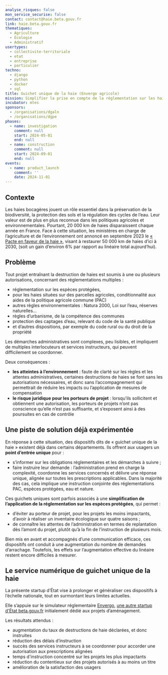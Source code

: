 ```yaml
---
analyse_risques: false
mon_service_securise: false
contact: contact@haie.beta.gouv.fr
link: haie.beta.gouv.fr
thematiques:
  - Agriculture
  - Écologie
  - Administratif
usertypes:
  - collectivite-territoriale
  - etat
  - entreprise
  - particulier
techno:
  - django
  - python
  - docker
  - sql
title: Guichet unique de la haie (Envergo agricole)
mission: Simplifier la prise en compte de la réglementation sur les haies pour mieux les préserver
incubator: mtes
sponsors:
  - /organisations/dgaln
  - /organisations/dgpe
phases:
  - name: investigation
    comment: null
    start: 2024-05-01
    end: null
  - name: construction
    comment: null
    start: 2024-09-01
    end: null
events:
  - name: product_launch
    comment: ''
    date: 2024-11-01
---
```



## Contexte

Les haies bocagères jouent un rôle essentiel dans la préservation de la biodiversité, la protection des sols et la régulation des cycles de l’eau. Leur valeur est de plus en plus reconnue dans les politiques agricoles et environnementales. Pourtant, 20 000 km de haies disparaissent chaque année en France.
Face à cette situation, les ministères en charge de l’agriculture et de l’environnement ont annoncé en septembre 2023 le [« Pacte en faveur de la haie »](https://agriculture.gouv.fr/presentation-du-pacte-en-faveur-de-la-haie-dote-dun-budget-de-110-meu-des-2024), visant à restaurer 50 000 km de haies d’ici à 2030, (soit un gain d’environ 6% par rapport au linéaire total aujourd’hui).

## Problème

Tout projet entraînant la destruction de haies est soumis à une ou plusieurs autorisations,  concernant des réglementations multiples :
- réglementation sur les espèces protégées,
- pour les haies situées sur des parcelles agricoles, conditionnalité aux aides de la politique agricole commune (PAC)
- autres règles environnementales : Natura 2000, Loi sur l’eau, réserves naturelles…
- règles d’urbanisme, de la compétence des communes
- protection des captages d’eau, relevant du code de la santé publique
- et d’autres dispositions, par exemple du code rural ou du droit de la propriété

Les démarches administratives sont complexes, peu lisibles, et impliquent de multiples interlocuteurs et services instructeurs, qui peuvent difficilement se coordonner.

Deux conséquences : 
- **les atteintes à l’environnement** : faute de clarté sur les règles et les attentes administratives, certaines destructions de haies se font sans les autorisations nécessaires, et donc sans l’accompagnement qui permettrait de réduire les impacts ou l’application de mesures de compensation
- **le risque juridique pour les porteurs de projet** : lorsqu’ils sollicitent et obtiennent une autorisation, les porteurs de projets n’ont pas conscience qu’elle n’est pas suffisante, et s’exposent ainsi à des poursuites en cas de contrôle


## Une piste de solution déjà expérimentée

En réponse à cette situation, des dispositifs dits de « guichet unique de la haie » existent déjà dans certains départements. Ils offrent aux usagers un **point d’entrée unique** pour :
- s’informer sur les obligations réglementaires et les démarches à suivre ;
- faire instruire leur demande : l’administration prend en charge la complexité, coordonne les services concernés et délivre une réponse unique, alignée sur toutes les prescriptions applicables. Dans la majorité des cas, cela implique une instruction conjointe des réglementations PAC, espèces protégées, eau et nature.

Ces guichets uniques sont parfois associés à une **simplification de l’application de la réglementation sur les espèces protégées**, qui permet :
- d’éviter au porteur de projet, pour les projets les moins impactants, d’avoir à réaliser un inventaire écologique sur quatre saisons ;
- de connaître les attentes de l’administration en termes de replantation dès l’amont du projet, plutôt qu’à la fin de l’instruction de plusieurs mois.

Bien mis en avant et accompagnés d’une communication efficace, ces dispositifs ont conduit à une augmentation du nombre de demandes d’arrachage. Toutefois, les effets sur l’augmentation effective du linéaire restent encore difficiles à mesurer.

## Le service numérique de guichet unique de la haie

La présente startup d’État vise à prolonger et généraliser ces dispositifs à l’échelle nationale, tout en surmontant leurs limites actuelles.

Elle s’appuie sur le simulateur réglementaire [Envergo](https://envergo.beta.gouv.fr), [une autre startup d'État beta.gouv.fr](https://beta.gouv.fr/startups/envergo.html) initialement dédié aux projets d’aménagement.

Les résultats attendus : 
- augmentation du taux de destructions de haie déclarées, et donc instruites
- réduction des délais d’instruction
- succès des services instructeurs à se coordonner pour accorder une autorisation aux prescriptions alignées
- temps d'instruction concentré sur les projets les plus impactants
- réduction du contentieux sur des projets autorisés à au moins un titre
- amélioration de la satisfaction des usagers

